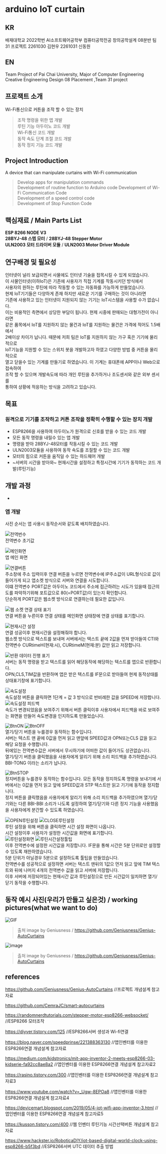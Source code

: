 # arduino IoT curtain

## KR
배재대학교 2022학번 AI소프트웨어공학부 컴퓨터공학전공
창의공학설계 08분반 팀 31 프로젝트
2261030 김현우 2261031 신동원
   
## EN
Team Project of Pai Chai University, Major of Computer Engineering   
Creative Engineering Design 08 Placement ,Team 31 project

## 프로잭트 소개
Wi-Fi통신으로 커튼을 조작 할 수 있는 장치
  >조작 명령을 위한 앱 개발   
  >루틴 기능 아두이노 코드 개발   
  >Wi-Fi통신 코드 개발   
  >동작 속도 단계 조절 코드 개발   
  >동작 정지 기능 코드 개발

## Project Introduction
A device that can manipulate curtains with Wi-Fi communication   
  >Develop apps for manipulation commands   
  >Development of routine function to Arduino code
  >Development of Wi-Fi Communication Code   
  >Development of a speed control code   
  >Development of Stop Function Code

## 핵심재료 / Main Parts List
**ESP 8266 NODE V3**   
**28BYJ-48 스텝 모터** / **28BYJ-48 Stepper Motor**   
**ULN2003 모터 드라이버 모듈** / **ULN2003 Motor Driver Module**   

## 연구배경 및 필요성
 인터넷이 널리 보급되면서 사물에도 인터넷 기술을 접목시킬 수 있게 되었습니다.    
이 사물인터넷(이하IoT)은 기존에 사용자가 직접 기계를 작동시키던 방식에서    
사용자의 원하는 루틴에 따라 작동할 수 있는 자동화를 가능하게 만들었습니다.    
현제 IoT기기들은 다양하게 존재 하지만 새로운 기기를 구매하는 것이 아니라면    
기존에 사용하고 있는 인터넷이 지원되지 않는 기기는 IoT시스템을 사용할 수가 없습니다.    
이는 비용적인 측면에서 상당한 부담이 됩니다. 현제 시중에 판매되는 대형가전이 아니라면    
같은 품목에서 IoT를 지원하지 않는 물건과 IoT를 지원하는 물건은 가격에 적어도 1.5배에서    
2배이상 차이가 납니다. 때문에 저희 팀은 IoT를 지원하지 않는 가구 혹은 기기에 물리적으로    
IoT기능을 지원할 수 있는 스위치 봇을 개발하고자 하였고 다양한 방법 중 커튼을 물리적으로    
열고 닫을수 있는 기계를 만들기로 하였습니다. 이 기계는 휴대폰에 APP이나 Web으로 접속하여   
조작 할 수 있으며 개발속도에 따라 개인 루틴을 추가하거나 조도센서와 같은 외부 센서를    
통하여 상황에 적응하는 방식을 고려하고 있습니다.

## 목표
### 원격으로 기기를 조작하고 커튼 조작을 정확히 수행할 수 있는 장치 개발
- ESP8266을 사용하여 아두이노가 원격으로 신호를 받을 수 있는 코드 개발
- 모든 동작 명령을 내릴수 있는 앱 개발
- 명령을 받아 28BYJ-48모터를 작동시킬 수 있는 코드 개발
- ULN2003모듈을 사용하여 동작 속도를 조절할 수 있는 코드 개발
- 모터의 힘으로 커튼을 움직일 수 있는 하드웨어 개발
- ~서버의 시간을 받아와~ 현재시간을 설정하고 특정시간에 기기가 동작하는 코드 개발(루틴기능)

## 개발 과정
-
### 앱 개발
사진 순서는 앱 사용시 동작순서와 같도록 배치하였습니다.   
    
![전역번수](https://user-images.githubusercontent.com/117341089/206365355-f7b39e60-556f-4e3b-bf84-d80a402e4c0f.PNG)   
전역변수 초기값   
    
![메인화면](https://user-images.githubusercontent.com/117341089/206363257-6f0aabe3-1efc-4b48-8e74-2c02c139a65b.PNG)   
앱 메인 화면  
   
![연결버튼](https://user-images.githubusercontent.com/117341089/206363602-5c3c2375-76f7-437b-80c0-e82fe0c3738b.PNG)   
주소창에 주소 입력이후 연결 버튼을 누르면 전역변수에 IP주소값이 URL형식으로 값이 들어가게 되고 앱소켓 방식으로 서버와 연결을 시도합니다.   
이떄 전역변수 PORT값은 아두이노 코드에서 주소에 접근하려는 시도가 있을때 접근의도를 파악하기위해 포트값으로 80(=PORT값)이 있는지 확인합니다.    
단순하게 PORT값은 웹소켓 방식으로 연결하는데 필요한 값입니다.   

![웹 소켓 연결 상태 표기](https://user-images.githubusercontent.com/117341089/206368728-54a1ab19-2b9f-4bf1-b720-ba5d971b9cf2.PNG)   
연결 버튼을 누른이후 연결 상태를 메인화면 상태창에 연결 상태를 표기합니다.   
   
![현재시간 설정](https://user-images.githubusercontent.com/117341089/206370277-9c3dda89-f172-4689-93fe-01296840a754.PNG)   
연결 성공이후 현재시간을 설정해줘야 합니다.   
웹소켓 방식으로 텍스트를 보내며 서버에서는 택스트 끝에 2값을 먼져 받아들여 CTI와 전역변수 CURtimeH(현재:시), CURtimeM(현재:분) 값만 읽고 저장합니다.   
   
![반환 데이터 진행 표기](https://user-images.githubusercontent.com/117341089/206371215-4ea7866d-eafa-4905-ba25-92b7092c14fa.PNG)     
서버는 동작 명령을 받고 텍스트를 읽어 해당동작에 해당하는 텍스트를 앱으로 반환합니다.    
OPN,CLS,TIM값을 반환하며 앱은 받은 텍스트를 IF문으로 받아들여 현제 동작상태를 상태표기창에 표기합니다.   
   
![속도설정](https://user-images.githubusercontent.com/117341089/206369121-f55c2fea-5529-497e-869d-e8a273c63337.PNG)   
속도설정 버튼을 클릭하면 1단계 = 값 3 방식으로 반비례한 값을 SPEED에 저장합니다.    
![속도설정 피드백](https://user-images.githubusercontent.com/117341089/206369974-f2f6be9f-b39f-423f-ac92-84064370ef7a.PNG)   
속도가 변경되었음을 보여주기 위해서 버튼 클릭이후 사용자에서 피드백을 바로 보여주는 화면을 만들어 속도변경을 인지하도록 만들었습니다.   
   
![BtnON](https://user-images.githubusercontent.com/117341089/206371777-4009a2e7-594c-4e60-b78b-447f9f6aaf55.PNG)
![BtnOFF](https://user-images.githubusercontent.com/117341089/206371784-1b5d8494-5584-4407-a151-588b69e11d8f.PNG)   
열기/닫기 버튼을 누를경우 동작하는 함수입니다.   
서버는 텍스트 맨 끝에 0값을 먼져 읽고 맨앞에 SPEED값과 OPN또는CLS 값을 읽고 해당 요청을 수행합니다.   
뒤에있는 전역변수값은 서버에서 무시하기에 어떠한 값이 들어가도 상관없습니다.   
열기/닫기 버튼을 클릭했음을 사용자에게 알리기 위해 소리 피드백을 추가하였습니다. BBI-TONG 이라는 소리가 납니다.   
   
![BtnSTOP](https://user-images.githubusercontent.com/117341089/206372448-16fbe6f0-3e57-4f7c-a12d-e9c4f1f40e2e.PNG)   
정지버튼을 누를경우 동작하는 함수입니다.
모든 동작을 정지하도록 명령을 보내기에 서버에서는 0값을 먼저 읽고 앞에 SPEED값과 STP 텍스트만 읽고 기기에 동작을 정지합니다.   
정지 버튼을 클릭했음을 사용자에게 알리기 위해 소리 피드백을 추가하였으며 열기/닫기와는 다른 BBI-BBI 소리가 나도록 설정하여 열기/닫기와 다른 정지 기능을 사용했음을 사용자에게 분간할 수 있도록 하였습니다.   
    
![OPEN루틴설정](https://user-images.githubusercontent.com/117341089/206373200-53f62d8a-95ac-41a0-8829-82e15f0dabc0.PNG)
![CLOSE루틴설정](https://user-images.githubusercontent.com/117341089/206373184-bc539a43-e599-4fcf-8679-0e91682a4eb1.PNG)   
루틴 설정을 위해 버튼을 클릭하면 시간 설정 화면이 나옵니다.   
시간 설정이후 사용자가 설정한 시간값을 화면에 표기합니다.  
![루틴설정화면](https://user-images.githubusercontent.com/117341089/206374695-e0f10afa-f693-4a4d-996d-41b90f0c5832.PNG)
![루틴시간설정툴팁](https://user-images.githubusercontent.com/117341089/206374700-0ed06940-43e1-4aff-9c66-bfdcff3d617d.PNG)   
이후 전역변수에 설정한 시간값을 저장합니다. IF문을 통해 시간은 5분 단위로만 설정할 수 있도록 재한하였습니다.   
5분 단위가 아닐경우 5분으로 설정하도록 툴팁을 만들었습니다.   
전역변수를 성공적으로 설정하면 서버는 텍스트 맨뒤의 1값으 먼저 읽고 앞에 TIM 텍스트와 뒤에 나머지 4개의 전역변수 값을 읽고 서버에 저장합니다.   
이후 서버에 저장되어있는 현재시간 값과 루틴설정으로 만든 시간값이 일치하면 열기/닫기 동작을 수행합니다.   
   
## 동작 예시 사진(우리가 만들고 싶은것) / working pictures(what we want to do)
![GIF](./Docs/curtains-opening.gif)
> 출처 image by Geniusness / https://github.com/Geniusness/Genius-AutoCurtains

![image](./Docs/Genius-AutoCurtain-BeltandTensioner.jpg)
> 출처 image by Geniusness / https://github.com/Geniusness/Genius-AutoCurtains

## references

https://github.com/Geniusness/Genius-AutoCurtains //프로젝트 개념설계 참고자료

https://github.com/CemraJC/smart-autocurtains 

https://randomnerdtutorials.com/stepper-motor-esp8266-websocket/ //ESP8266 모터조작

https://diyver.tistory.com/125 //ESP8266서버 생성과 Wi-fi연결

https://blog.naver.com/speedprinse/221388363130 //앱인벤터를 이용한 ESP8266연결 개념설계 참고자료

https://medium.com/kidstronics/mit-app-inventor-2-meets-esp8266-03-kidserie-fa92cc8ae8a2 //앱인벤터를 이용한 ESP8266연결 개념설계 참고자료2

https://rasino.tistory.com/300 //앱인벤터를 이용한 ESP8266연결 개념설계 참고자료3

https://www.youtube.com/watch?v=_Ugw-8EPOa8 //앱인벤터를 이용한 ESP8266연결 개념설계 참고자료4

https://devicemart.blogspot.com/2019/05/4-iot-wifi-app-inventor-3.html //앱인벤터를 이용한 ESP8266연결 개념설계 참고자료5

https://kusson.tistory.com/400 //웹 인벤터 루틴기능 시간선택버튼 개념설계 참고자료
 
https://www.hackster.io/RoboticaDIY/iot-based-digital-world-clock-using-esp8266-b5f3bd //ESP8266서버 UTC 데이터 추출 방법
